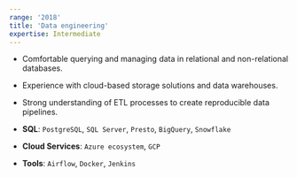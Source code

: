 ```yaml
---
range: '2018'
title: 'Data engineering'
expertise: Intermediate
---
```


- Comfortable querying and managing data in relational and non-relational databases.
- Experience with cloud-based storage solutions and data warehouses.
- Strong understanding of ETL processes to create reproducible data pipelines.

- **SQL**: `PostgreSQL`, `SQL Server`, `Presto`, `BigQuery`, `Snowflake`
- **Cloud Services**: `Azure ecosystem`, `GCP`
- **Tools**: `Airflow`, `Docker`, `Jenkins`
